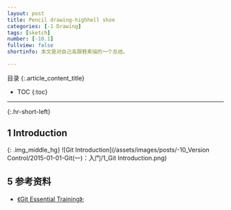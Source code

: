 ```yaml
---
layout: post
title: Pencil drawing-highhell shoe
categories: [-1 Drawing]
tags: [sketch]
number: [-10.1]
fullview: false
shortinfo: 本文是对自己高跟鞋素描的一个总结。

---
```

目录
{:.article_content_title}


* TOC
{:toc}

---
{:.hr-short-left}

## 1 Introduction ##

{: .img_middle_hg}
![Git Introduction](/assets/images/posts/-10_Version Control/2015-01-01-Git(一)：入门/1_Git Introduction.png)



## 5 参考资料 ##

- [《Git Essential Training》](https://www.youtube.com/watch?v=_vEPmy31XDE&list=PLEIPSRdn5KEoLbRZJuS4bLlldQ4wiA5Nf);






